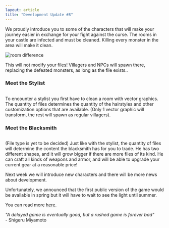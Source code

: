 ```yaml
---
layout: article
title: "Development Update #8"
---
```


<p>We proudly introduce you to some of the characters that will make your journey easier in exchange for your fight against the curse.
The rooms in your castle are infected and must be cleaned.
Killing every monster in the area will make it clean.</p>
<img src="http://i.imgur.com/C01z7vj.png" alt="room difference">
<p>This will not modify your files! Villagers and NPCs will spawn there, replacing the defeated monsters, as long as the file exists..</p>

<h3>Meet the Stylist</h3>
<img src="http://i.imgur.com/TgybudF.gif" alt=""><img src="http://i.imgur.com/465fhxJ.png" alt=""><img src="http://i.imgur.com/xfmJVPC.gif" alt="">
<p>To encounter a stylist you first have to clean a room with vector graphics. The quantity of files determines the quantity of the hairstyles and other customization options that are available. (Only 1 vector graphic will transform, the rest will spawn as regular villagers).</p>

<h3>Meet the Blacksmith</h3>
<img src="http://i.imgur.com/SYcGsN9.gif" alt=""><img src="http://i.imgur.com/tTMEaz6.gif" alt=""><img src="http://i.imgur.com/HioTyym.gif" alt="">
<p>(File type is yet to be decided) Just like with the stylist, the quantity of files will determine the content the blacksmith has for you to trade.
He has two different shapes, and it will grow bigger if there are more files of its kind.
He can craft all kinds of weapons and armor, and will be able to upgrade your current gear at a reasonable price!</p>

<p>Next week we will introduce new characters and there will be more news about development.</p>

<p>Unfortunately, we announced that the first public version of the game would be available in spring but it will have to wait to see the light until summer.</p>
<p>You can read more <a href="http://adventuros.evelend.com/blog/9">here</a>.</p>

<p><i>"A delayed game is eventually good, but a rushed game is forever bad"</i><br>
- Shigeru Miyamoto</p>